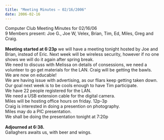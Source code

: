 ```yaml
---
title: "Meeting Minutes – 02/16/2006"
date: 2006-02-16
---
```

Computer Club Meeting Minutes for 02/16/06<br>
9 Members present: Joe G., Joe W, Velex, Brian, Tim, Ed, Miles, Greg and Craig.<br>
<br>
<b>Meeting started at 6:23p</b>
we will have a meeting tonight hosted by Joe and Brian, instead of Eric. Next week will be wireless security, however if no one shows we will do it again after spring break.<br>
We need to discuss with Melissa on details of consessions, we need a volunteer to go get materials for the LAN. Craig will be getting the bawls.<br>
We are now on educable!<br>
We are having issue with advertising, as our fliars keep getting taken down.<br>
Our goal next week is to be cools enough to have Tim participate.<br>
We have 22 people registered for the LAN.<br>
We need a USB extension cable for the digital camera.<br>
Miles will be hosting office hours on friday.  12p-3p<br>
Craig is interested in doing a presention on photography.<br>
Miles may do a PIC presentation.<br>
We shall be doing the presentation tonight at 7:20p<br>
<br>
<b>Adjourned at 6:38.</b><br>
Gallaghers awaits us, with beer and wings.<br>

